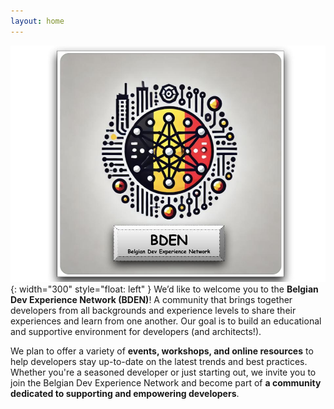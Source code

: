 ```yaml
---
layout: home
---
```


![bden_logo.jpeg](assets/bden_logo.jpeg){: width="300" style="float: left" } We’d like to welcome you to the **Belgian Dev Experience Network (BDEN)**! A community that brings together developers from all backgrounds and experience levels to share their experiences and learn from one another. Our goal is to build an educational and supportive environment for developers (and architects!).

We plan to offer a variety of **events, workshops, and online resources** to help developers stay up-to-date on the latest trends and best practices. Whether you're a seasoned developer or just starting out, we invite you to join the Belgian Dev Experience Network and become part of **a community dedicated to supporting and empowering developers**.

